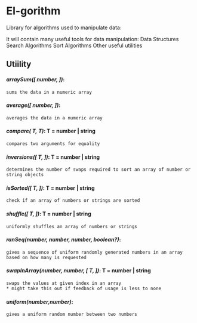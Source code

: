# El-gorithm 
Library for algorithms used to manipulate data:

It will contain many useful tools for data manipulation:
  Data Structures
  Search Algorithms
  Sort Algorithms
  Other useful utilities
  
 ## Utiility
 #### _arraySum([ number, ])_: 
 	sums the data in a numeric array
 #### _average([ number, ])_:
 	averages the data in a numeric array
 #### _compare( T, T)_: T = number | string
 	compares two arguments for equality
 #### _inversions([ T, ])_: T = number | string
 	determines the number of swaps required to sort an array of number or string objects
 #### _isSorted([ T, ])_: T = number | string
 	check if an array of numbers or strings are sorted
 #### _shuffle([ T, ])_: T = number | string
 	uniformly shuffles an array of numbers or strings
 #### _ranSeq(number, number, number, boolean?)_: 
 	gives a sequence of uniform randomly generated numbers in an array based on how many is requested
 #### _swapInArray(number, number, [ T, ])_: T = number | string
 	swaps the values at given index in an array
	* might take this out if feedback of usage is less to none
 #### _uniform(number,number)_:
 	gives a uniform random number between two numbers
